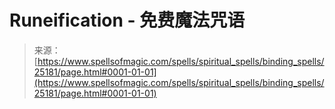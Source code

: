 <!--yml

category: 未分类

date: 2024-06-12 19:11:52

-->

# Runeification - 免费魔法咒语

> 来源：[https://www.spellsofmagic.com/spells/spiritual_spells/binding_spells/25181/page.html#0001-01-01](https://www.spellsofmagic.com/spells/spiritual_spells/binding_spells/25181/page.html#0001-01-01)
